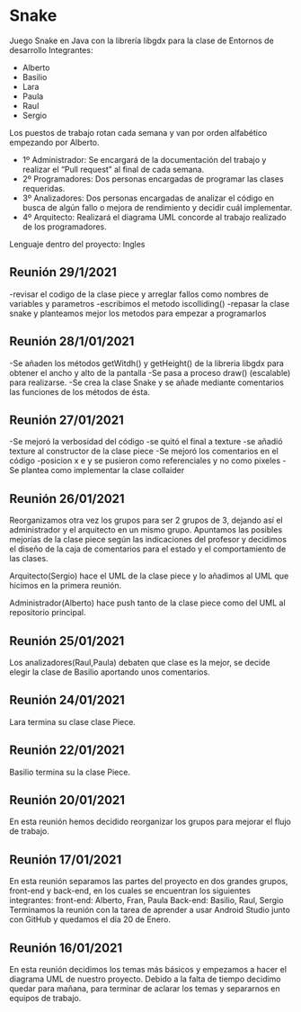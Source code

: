# Snake
Juego Snake en Java con la librería libgdx para la clase de Entornos de desarrollo
Integrantes:

<ul>
<li>Alberto</li>
<li>Basilio</li>
<li>Lara</li>
<li>Paula</li>
<li>Raul</li>
<li>Sergio</li>
</ul>

Los puestos de trabajo rotan cada semana y van por orden alfabético empezando por Alberto.
<ul>
<li>1º Administrador: Se encargará de la documentación del trabajo y realizar el “Pull request” al final de cada semana.</li>
<li>2º Programadores: Dos personas encargadas de programar las clases requeridas.</li>
<li>3º Analizadores: Dos personas encargadas de analizar el código en busca de algún fallo o mejora de rendimiento y decidir cuál implementar.</li>
<li>4º Arquitecto: Realizará el diagrama UML concorde al trabajo realizado de los programadores.</li>
</ul>
Lenguaje dentro del proyecto: Ingles

## Reunión 29/1/2021

-revisar el codigo de la clase piece y arreglar fallos como nombres de variables y parametros
-escribimos el metodo iscolliding()
-repasar la clase snake y planteamos mejor los metodos para empezar a programarlos  

## Reunión 28/1/01/2021

-Se añaden los métodos getWitdh() y getHeight() de la libreria libgdx para obtener el ancho y alto de la pantalla
-Se pasa a proceso draw() (escalable) para realizarse.
-Se crea la clase Snake y se añade mediante comentarios las funciones de los métodos de ésta.

## Reunión 27/01/2021

-Se mejoró la verbosidad del código
-se quitó el final a texture
-se añadió texture al constructor de la clase piece
-Se mejoró los comentarios en el código
-posicion x e y se pusieron como referenciales y no como pixeles
-Se plantea como implementar la clase collaider

## Reunión 26/01/2021
Reorganizamos otra vez los grupos para ser 2 grupos de 3, dejando así el administrador y el arquitecto en un mismo grupo. Apuntamos las posibles mejorías de la clase piece según las indicaciones del profesor y decidimos el diseño de la caja de comentarios para el estado y el comportamiento de las clases. 

Arquitecto(Sergio) hace el UML de la clase piece y lo añadimos al UML que hicimos en la primera reunión. 

Administrador(Alberto) hace push tanto de la clase piece como del UML al repositorio principal. 


## Reunión 25/01/2021
Los analizadores(Raul,Paula) debaten que clase es la mejor, se decide elegir la clase de Basilio aportando unos comentarios.

## Reunión 24/01/2021
Lara termina su clase clase Piece.

## Reunión 22/01/2021
Basilio termina su la clase Piece.

## Reunión 20/01/2021
En esta reunión hemos decidido reorganizar los grupos para mejorar el flujo de trabajo.

## Reunión 17/01/2021
En esta reunión separamos las partes del proyecto en dos grandes grupos, front-end y back-end, en los cuales se encuentran los siguientes integrantes:
front-end: Alberto, Fran, Paula
Back-end: Basilio, Raul, Sergio
Terminamos la reunión con la tarea de aprender a usar Android Studio junto con GitHub y quedamos el día 20 de Enero.

## Reunión 16/01/2021
En esta reunión decidimos los temas más básicos y empezamos a hacer el diagrama UML de nuestro proyecto.
Debido a la falta de tiempo decidimo quedar para mañana, para terminar de aclarar los temas y separarnos en equipos de trabajo.








